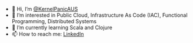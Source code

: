 - 👋 Hi, I’m [@KernelPanicAUS](https://github.com/KernelPanicAUS)
- 👀 I’m interested in Public Cloud, Infrastructure As Code (IAC), Functional Programming, Distributed Systems
- 🌱 I’m currently learning Scala and Clojure
- 📫 How to reach me: [LinkedIn](https://www.linkedin.com/in/thomas-khalil/)

<!---
KernelPanicAUS/KernelPanicAUS is a ✨ special ✨ repository because its `README.md` (this file) appears on your GitHub profile.
You can click the Preview link to take a look at your changes.
--->
